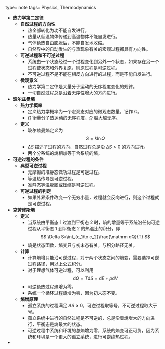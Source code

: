 type:: note
tags:: Physics, Thermodynamics

- **热力学第二定律**
	- **自然过程的方向性**
		- 热全部转化为功不能自发进行。
		- 热量从低温物体传递到高温物体不能自发进行。
		- 气体绝热自由膨胀后，不能自发地收缩。
		- 自然界中的自动发生的与热现象有关的宏观过程都具有方向性。
	- **可逆过程和不可逆过程**
		- 系统由一个状态经过一个过程变化到另外一个状态，如果存在另一个过程使状态和外界复原，则原过程是可逆过程。
		- 不可逆过程不是不能在相反方向进行的过程，而是不能自发进行。
	- **微观意义**
		- 热力学第二定律是大量分子运动的无序程度变化的规律。
		- 一切自然过程总是沿着无序性增大的方向进行。
- **玻尔兹曼熵**
	- **热力学概率**
		- 定义热力学概率为一个宏观态对应的微观态数量，记作 $\Omega$。
		- $\Omega$ 衡量分子热运动的无序程度，$\Omega$ 越大越无序。
	- **定义**
		- 玻尔兹曼熵定义为
		  $$
		  S=k\ln\Omega
		  $$
		- $\Delta S$ 描述了过程的方向，自然过程总是沿 $\Delta S>0$ 的方向进行。
		- 两个分系统的熵相加等于合系统的熵。
- **可逆过程的条件**
	- **典型可逆过程**
		- 无摩擦的准静态做功过程是可逆过程。
		- 等温热传导是可逆过程。
		- 准静态等温膨胀或压缩是可逆过程。
	- **可逆过程的判定**
		- 如果外界条件改变一个无穷小量，过程就会反向进行，则这个过程就是可逆过程。
- **克劳修斯熵**
	- **定义**
		- 当系统由平衡态 1 过渡到平衡态 2 时，熵的增量等于系统沿任何可逆过程从平衡态 1 到平衡态 2 的热温比的积分，即
		  $$
		  \Delta S=\int_{c_1\to c_2}\frac{\mathrm dQ}{T}
		  $$
		- 熵是状态函数，熵变只与初末态有关，与积分路径无关。
	- **计算**
		- 计算熵增只能沿可逆过程，对于两个状态之间的熵变，需要选择可逆过程路径，用以上公式积分。
		- 对于理想气体可逆过程，可以利用
		  $$
		  \mathrm dQ=T\mathrm dS=\mathrm dE+p\mathrm dV
		  $$
		- 可逆绝热过程熵增为零。
		- 系统一个循环过程熵增为零，因为初末态不变。
	- **熵增原理**
		- 孤立系统的过程满足 $\Delta S\ge 0$，可逆过程取等号，不可逆过程取大于号。
		- 孤立系统中进行的自然过程是不可逆的，总是沿着熵增大的方向进行，平衡态是熵最大的状态。
		- 可逆过程中系统和环境的总熵增为零，系统的熵变可正可负，因为系统和环境是一个更大的孤立系统，进行可逆绝热过程。
-